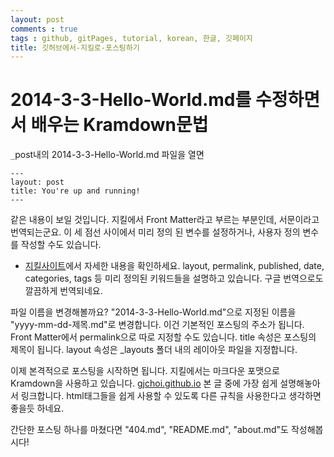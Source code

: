 ```yaml
---
layout: post
comments : true
tags : github, gitPages, tutorial, korean, 한글, 깃페이지
title: 깃허브에서-지킬로-포스팅하기
---
```


# 2014-3-3-Hello-World.md를 수정하면서 배우는 Kramdown문법 
`_`post내의 2014-3-3-Hello-World.md 파일을 열면  
~~~
---
layout: post  
title: You're up and running!
---
~~~
같은 내용이 보일 것입니다. 지킬에서 Front Matter라고 부르는 부분인데, 서문이라고 번역되는군요.
이 세 점선 사이에서 미리 정의 된 변수를 설정하거나, 사용자 정의 변수를 작성할 수도 있습니다.
+ [지킬사이트](https://jekyllrb.com/docs/front-matter/)에서 자세한 내용을 확인하세요.
layout, permalink, published, date, categories, tags 등 미리 정의된 키워드들을 설명하고 있습니다. 구글 번역으로도 깔끔하게 번역되네요.

파일 이름을 변경해볼까요? "2014-3-3-Hello-World.md"으로 지정된 이름을 "yyyy-mm-dd-제목.md"로 변경합니다. 이건 기본적인 포스팅의 주소가 됩니다.
Front Matter에서 permalink으로 따로 지정할 수도 있습니다. title 속성은 포스팅의 제목이 됩니다. layout 속성은 _layouts 폴더 내의 레이아웃 파일을 지정합니다.

이제 본격적으로 포스팅을 시작하면 됩니다. 지킬에서는 마크다운 포맷으로 Kramdown을 사용하고 있습니다. [gjchoi.github.io](http://gjchoi.github.io/env/Kramdown(마크다운)-사용법/)
본 글 중에 가장 쉽게 설명해놓아서 링크합니다. html태그들을 쉽게 사용할 수 있도록 다른 규칙을 사용한다고 생각하면 좋을듯 하네요.

간단한 포스팅 하나를 마쳤다면 "404.md", "README.md", "about.md"도 작성해봅시다!
